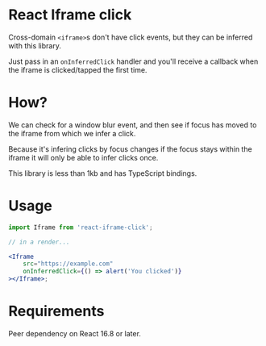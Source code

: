 # React Iframe click

Cross-domain `<iframe>`s don't have click events, but they can be inferred with this library.

Just pass in an `onInferredClick` handler and you'll receive a callback when the iframe is clicked/tapped the first time.

# How?

We can check for a window blur event, and then see if focus has moved to the iframe from which we infer a click.

Because it's infering clicks by focus changes if the focus stays within the iframe it will only be able to infer clicks once.

This library is less than 1kb and has TypeScript bindings.

# Usage

```jsx
import Iframe from 'react-iframe-click';

// in a render...

<Iframe
    src="https://example.com"
    onInferredClick={() => alert('You clicked')}
></Iframe>;
```

# Requirements

Peer dependency on React 16.8 or later.
